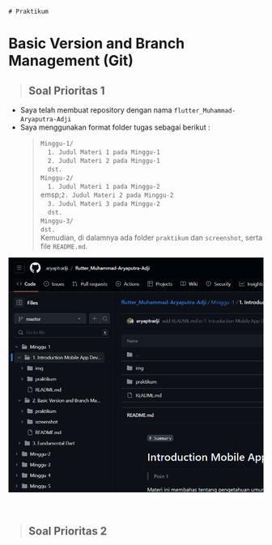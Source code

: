 ``# Praktikum``
# Basic Version and Branch Management (Git)

> <h2 style="border-bottom:none">Soal Prioritas 1</h2>
- Saya telah membuat repository dengan nama ``flutter_Muhammad-Aryaputra-Adji``
- Saya menggunakan format folder tugas sebagai berikut :   
  > ``Minggu-1/``  
  > &emsp;``1. Judul Materi 1 pada Minggu-1``  
  > &emsp;``2. Judul Materi 2 pada Minggu-1``  
  > &emsp;``dst.``  
  > ``Minggu-2/``  
  > &emsp;``1. Judul Materi 1 pada Minggu-2``  
  > emsp;``2. Judul Materi 2 pada Minggu-2``  
  > &emsp;``3. Judul Materi 3 pada Minggu-2``  
  > &emsp;``dst.``  
  > ``Minggu-3/``  
  > ``dst.``  
Kemudian, di dalamnya ada folder ``praktikum`` dan ``screenshot``, serta file ``README.md``.


![folder repo pengumpulan tugas github.png](../screenshot/folder-repo-pengumpulantugas-github.png "Folder Repo Pengumpulan Tugas GitHub")

<br>

> <h2 style="border-bottom:none">Soal Prioritas 2</h2>


